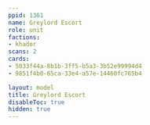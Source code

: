 ```yaml
---
ppid: 1361
name: Greylord Escort
role: unit
factions:
- khador
scans: 2
cards:
- 5033f44a-8b1b-3ff5-b5a3-3b52e99994d4
- 9851f4b0-65ca-33e4-a57e-14460fc765b4

layout: model
title: Greylord Escort
disableToc: true
hidden: true
---
```


